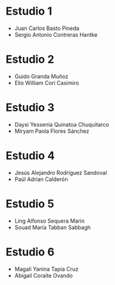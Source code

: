 Estudio 1
==========
* Juan Carlos  Basto Pineda 	
*  Sergio Antonio Contreras Hantke 	

Estudio 2
==========
* 	Guido 	Granda Muñoz 
* 	Elio William Cori Casimiro 

Estudio 3
=========
* Daysi Yessenia 	Quinatoa Chuquitarco 	
* Miryam Paola Flores Sánchez 	

Estudio 4
=========
* Jesús Alejandro Rodríguez Sandoval 	
* Paúl Adrian Calderón 	

Estudio 5
==========
* Ling Alfonso  Sequera Marin 	
* Souad María Tabban Sabbagh 	

Estudio 6
=========
* Magali Yanina 	Tapia Cruz 	
* Abigail 	 Coraite Ovando 	
